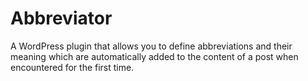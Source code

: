 # Abbreviator

A WordPress plugin that allows you to define abbreviations and their meaning which are automatically added to the content of a post when encountered for the first time.
